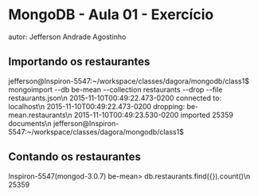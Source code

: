 # MongoDB - Aula 01 - Exercício
autor: Jefferson Andrade Agostinho

## Importando os restaurantes

jefferson@Inspiron-5547:~/workspace/classes/dagora/mongodb/class1$ mongoimport --db be-mean --collection restaurants --drop --file restaurants.json\n
2015-11-10T00:49:22.473-0200	connected to: localhost\n
2015-11-10T00:49:22.473-0200	dropping: be-mean.restaurants\n
2015-11-10T00:49:23.530-0200	imported 25359 documents\n
jefferson@Inspiron-5547:~/workspace/classes/dagora/mongodb/class1$

## Contando os restaurantes

Inspiron-5547(mongod-3.0.7) be-mean> db.restaurants.find({}).count()\n
25359
